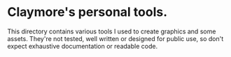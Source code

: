 # Claymore's personal tools.

This directory contains various tools I used to create graphics and some assets.
They're not tested, well written or designed for public use, so don't expect exhaustive documentation or readable code.
